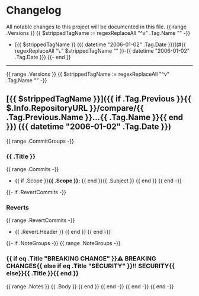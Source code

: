 # Changelog

All notable changes to this project will be documented in this file.
{{ range .Versions }}
{{ $strippedTagName := regexReplaceAll "^v" .Tag.Name "" -}}
- [{{ $strippedTagName }} ({{ datetime "2006-01-02" .Tag.Date }})](#{{ regexReplaceAll "\\." $strippedTagName "" }}-{{ datetime "2006-01-02" .Tag.Date }})
{{- end }}

---
{{ range .Versions }}
{{ $strippedTagName := regexReplaceAll "^v" .Tag.Name "" -}}
<a name="{{ $strippedTagName }}"></a>
## [{{ $strippedTagName }}]({{ if .Tag.Previous }}{{ $.Info.RepositoryURL }}/compare/{{ .Tag.Previous.Name }}...{{ .Tag.Name }}{{ end }}) ({{ datetime "2006-01-02" .Tag.Date }})

{{ range .CommitGroups -}}
### {{ .Title }}

{{ range .Commits -}}
* {{ if .Scope }}**{{ .Scope }}:** {{ end }}{{ .Subject }}
{{ end }}
{{ end -}}

{{- if .RevertCommits -}}
### Reverts

{{ range .RevertCommits -}}
* {{ .Revert.Header }}
{{ end }}
{{ end -}}

{{- if .NoteGroups -}}
{{ range .NoteGroups -}}
### {{ if eq .Title "BREAKING CHANGE" }}⚠ BREAKING CHANGES{{ else if eq .Title "SECURITY" }}‼️ SECURITY{{ else}}{{ .Title }}{{ end }}

{{ range .Notes }}
{{ .Body }}
{{ end }}
{{ end -}}
{{ end -}}
{{ end -}}

